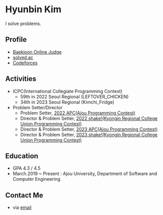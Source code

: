 # Hyunbin Kim

I solve problems. 

## Profile
- [Baekjoon Online Judge](https://www.acmicpc.net/user/akim9905)
- [solved.ac](https://solved.ac/profile/akim9905)
- [Codeforces](https://codeforces.com/profile/myunbinee)

## Activities
- ICPC(International Collegiate Programming Contest)
  - 59th in 2022 Seoul Regional (LEFTOVER_CHICKEN)
  - 34th in 2023 Seoul Regional (Kimchi_Fridge)
- Problem Setter/Director
  - Problem Setter, [2022 APC(Ajou Programming Contest)](https://www.acmicpc.net/category/detail/3219)
  - Director & Problem Setter, [2022 shake!(Kyongin Regional College Union Programming Contest)](https://www.acmicpc.net/category/detail/3557)
  - Director & Problem Setter, [2023 APC(Ajou Programming Contest)](https://www.acmicpc.net/category/848)
  - Director & Problem Setter, [2023 shake!(Kyongin Regional College Union Programming Contest)](https://www.acmicpc.net/category/detail/4121)

## Education
- GPA 4.3 / 4.5
- March.2019 ~ Present : Ajou University, Department of Software and Computer Engineering

## Contact Me
- via [email](mailto:akim9905@ajou.ac.kr)
